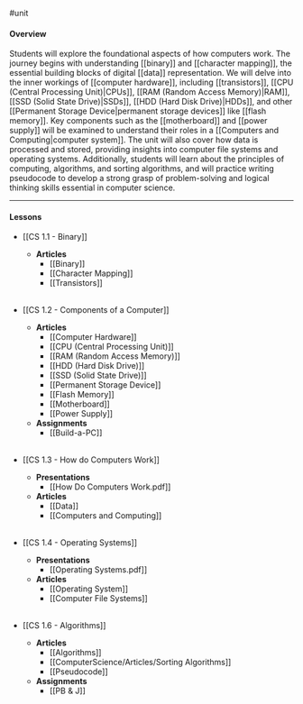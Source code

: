 #unit
#### Overview

Students will explore the foundational aspects of how computers work. The journey begins with understanding [[binary]] and [[character mapping]], the essential building blocks of digital [[data]] representation. We will delve into the inner workings of [[computer hardware]], including [[transistors]], [[CPU  (Central Processing Unit)|CPUs]], [[RAM (Random Access Memory)|RAM]], [[SSD (Solid State Drive)|SSDs]], [[HDD (Hard Disk Drive)|HDDs]], and other [[Permanent Storage Device|permanent storage devices]] like [[flash memory]]. Key components such as the [[motherboard]] and [[power supply]] will be examined to understand their roles in a [[Computers and Computing|computer system]]. The unit will also cover how data is processed and stored, providing insights into computer file systems and operating systems. Additionally, students will learn about the principles of computing, algorithms, and sorting algorithms, and will practice writing pseudocode to develop a strong grasp of problem-solving and logical thinking skills essential in computer science.

---
#### Lessons

*  [[CS 1.1 - Binary]]
	* **Articles**
		* [[Binary]]
		* [[Character Mapping]]
		* [[Transistors]]<br><br>

* [[CS 1.2 - Components of a Computer]]
	* **Articles**
		- [[Computer Hardware]]
		- [[CPU  (Central Processing Unit)]]
		- [[RAM (Random Access Memory)]]
		- [[HDD (Hard Disk Drive)]]
		- [[SSD (Solid State Drive)]]
		- [[Permanent Storage Device]]
		- [[Flash Memory]]
		- [[Motherboard]]
		- [[Power Supply]]
	* **Assignments**
		- [[Build-a-PC]]<br><br>

* [[CS 1.3 - How do Computers Work]]
	* **Presentations**
		- [[How Do Computers Work.pdf]]
	* **Articles**
		- [[Data]]
		- [[Computers and Computing]]<br><br>
	
* [[CS 1.4 - Operating Systems]]
	* **Presentations**
		- [[Operating Systems.pdf]]
	* **Articles**
		- [[Operating System]]
		- [[Computer File Systems]]<br><br>
* [[CS 1.6 - Algorithms]]
	* **Articles**
		- [[Algorithms]]
		- [[ComputerScience/Articles/Sorting Algorithms]]
		- [[Pseudocode]]
	* **Assignments**
		- [[PB & J]]<br><br>



